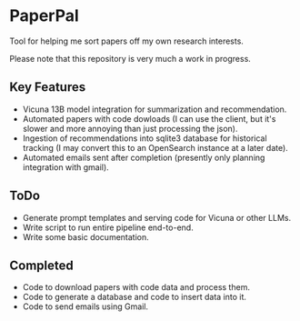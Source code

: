 # PaperPal
Tool for helping me sort papers off my own research interests.

Please note that this repository is very much a work in progress.

## Key Features
- Vicuna 13B model integration for summarization and recommendation.
- Automated papers with code dowloads (I can use the client, but it's slower and more annoying than just processing the json).
- Ingestion of recommendations into sqlite3 database for historical tracking (I may convert this to an OpenSearch instance at a later date).
- Automated emails sent after completion (presently only planning integration with gmail).

## ToDo
- Generate prompt templates and serving code for Vicuna or other LLMs.
- Write script to run entire pipeline end-to-end.
- Write some basic documentation.

## Completed
- Code to download papers with code data and process them.
- Code to generate a database and code to insert data into it.
- Code to send emails using Gmail.

